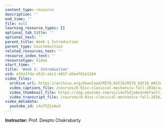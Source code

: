 ```yaml
---
content_type: resource
description: ''
end_time: ''
file: null
learning_resource_types: []
optional_tab_title: ''
optional_text: ''
parent_title: Week 1 Introduction
parent_type: CourseSection
related_resources_text: ''
resource_index_text: ''
resourcetype: Video
start_time: ''
title: 'Week 1: Introduction'
uid: e55a1fde-e531-a4c1-4857-d3a4f81e11b4
video_files:
  archive_url: https://archive.org/download/MIT8.01F16/MIT8_01F16_W01Intro_360p.mp4
  video_captions_file: /courses/8-01sc-classical-mechanics-fall-2016/aa34fd36c44658058546d6cc4bfeb927_i4u7SZjoAs4.vtt
  video_thumbnail_file: https://img.youtube.com/vi/i4u7SZjoAs4/default.jpg
  video_transcript_file: /courses/8-01sc-classical-mechanics-fall-2016/3f87a399486e634eee1ebebf683ff9fe_i4u7SZjoAs4.pdf
video_metadata:
  youtube_id: i4u7SZjoAs4
---
```


**Instructor:** Prof. Deepto Chakrabarty